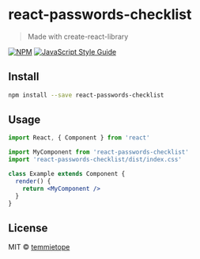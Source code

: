 # react-passwords-checklist

> Made with create-react-library

[![NPM](https://img.shields.io/npm/v/react-passwords-checklist.svg)](https://www.npmjs.com/package/react-passwords-checklist) [![JavaScript Style Guide](https://img.shields.io/badge/code_style-standard-brightgreen.svg)](https://standardjs.com)

## Install

```bash
npm install --save react-passwords-checklist
```

## Usage

```jsx
import React, { Component } from 'react'

import MyComponent from 'react-passwords-checklist'
import 'react-passwords-checklist/dist/index.css'

class Example extends Component {
  render() {
    return <MyComponent />
  }
}
```

## License

MIT © [temmietope](https://github.com/temmietope)
